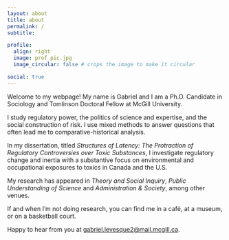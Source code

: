 ```yaml
---
layout: about
title: about
permalink: /
subtitle:

profile:
  align: right
  image: prof_pic.jpg
  image_circular: false # crops the image to make it circular

social: true
---
```


Welcome to my webpage! My name is Gabriel and I am a Ph.D. Candidate in Sociology and Tomlinson Doctoral Fellow at McGill University.

I study regulatory power, the politics of science and expertise, and the social construction of risk. I use mixed methods to answer questions that often lead me to comparative-historical analysis. 

In my dissertation, titled <i>Structures of Latency: The Protraction of Regulatory Controversies over Toxic Substances</i>, I investigate regulatory change and inertia with a substantive focus on environmental and occupational exposures to toxics in Canada and the U.S.

My research has appeared in <i>Theory and Social Inquiry</i>, <i>Public Understanding of Science</i> and <i>Administration & Society</i>, among other venues.

If and when I’m not doing research, you can find me in a café, at a museum, or on a basketball court.

Happy to hear from you at <a href="mailto:gabriel.levesque2@mail.mcgill.ca">gabriel.levesque2@mail.mcgill.ca</a>.

<br>
<br>
